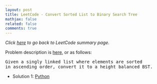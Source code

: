 ```yaml
---
layout: post
title: LeetCode - Convert Sorted List to Binary Search Tree
mathjax: false
related: false
comments: true
---
```


_Click [here](./index.html) to go back to LeetCode summary page._

Problem description is [here](https://oj.leetcode.com/problems/convert-sorted-list-to-binary-search-tree/), or as follows: 

<pre>
Given a singly linked list where elements are sorted 
in ascending order, convert it to a height balanced BST.
</pre>

* Solution 1: [Python](https://github.com/lijunhw/leetcode_practice/blob/master/convert_sorted_list_to_binary_search_tree_medium/Solution1.py)


